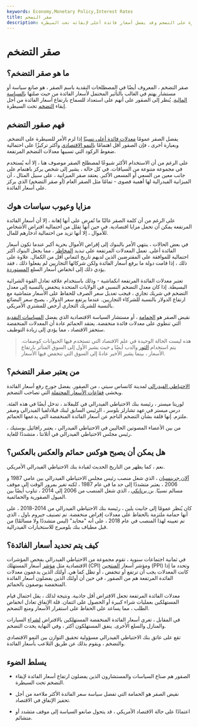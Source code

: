 ```yaml
---
keywords: Economy,Monetary Policy,Interest Rates
title: صقر التضخم
description: صقر التضخم ، في السياسة المالية ، هو صانع السياسة أو المستشار الذي يعطي الأولوية للسيطرة على التضخم وقد يفضل أسعار فائدة أعلى لإبقائه تحت السيطرة.
---
```


# صقر التضخم
## ما هو صقر التضخم؟

صقر التضخم ، المعروف أيضًا في المصطلحات النقدية باسم الصقر ، هو صانع سياسة أو مستشار يهتم في الغالب بالتأثير المحتمل لأسعار الفائدة من حيث صلتها [بالسياسة المالية](/fiscalpolicy). يُنظر إلى الصقور على أنهم على استعداد للسماح بارتفاع أسعار الفائدة من أجل إبقاء [التضخم](/inflation) تحت السيطرة.

## فهم صقور التضخم

يفضل الصقر عمومًا [معدلات فائدة أعلى نسبيًا](/interestrate) إذا لزم الأمر للسيطرة على التضخم. وبعبارة أخرى ، فإن الصقور أقل اهتمامًا [بالنمو الاقتصادي](/economicgrowth) وأكثر تركيزًا على احتمالية ضغوط الركود التي تسببها معدلات التضخم المرتفعة.

على الرغم من أن الاستخدام الأكثر شيوعًا لمصطلح الصقر موصوف هنا ، إلا أنه يُستخدم في مجموعة متنوعة من السياقات. في كل حالة ، يشير إلى شخص يركز باهتمام على جانب معين من السعي أو المسعى الأكبر. يعتقد صقر الميزانية ، على سبيل المثال ، أن الميزانية الفيدرالية لها أهمية قصوى - تمامًا مثل الصقر العام (أو صقر التضخم) الذي يركز على أسعار الفائدة.

## مزايا وعيوب سياسات هوك

على الرغم من أن كلمة الصقر غالبًا ما تُفرض على أنها إهانة ، إلا أن أسعار الفائدة المرتفعة يمكن أن تحمل مزايا اقتصادية. في حين أنها تقلل من احتمالية اقتراض الأشخاص للأموال ، إلا أنها تزيد من احتمالية ادخارهم للمال.

في بعض الحالات ، ينتهي الأمر بالبنوك إلى إقراض الأموال بحرية أكبر عندما تكون أسعار الفائدة أعلى. تعمل المعدلات المرتفعة على تبديد [المخاطر](/risk) ، مما يجعل البنوك أكثر احتمالية للموافقة على المقترضين الذين لديهم تاريخ ائتماني أقل من الكمال. علاوة على ذلك ، إذا قامت دولة ما برفع أسعار الفائدة ولكن شركائها التجاريين لم يفعلوا ذلك ، فقد يؤدي ذلك إلى انخفاض أسعار السلع [المستوردة](/import).

تعتبر معدلات الفائدة المرتفعة انكماشية - وذلك باستخدام علاقة تعادل القوة الشرائية البسيطة. إذا كان معدل التضخم النسبي في الولايات المتحدة ينخفض بالنسبة إلى معدل التضخم في شريك تجاري ، فيجب تعديل سعر الصرف للحفاظ على الأسعار متماشية مع ارتفاع الدولار بالنسبة للشركاء التجاريين. عندما يرتفع سعر الدولار ، يصبح سعر البضائع بالنسبة للشريك التجاري أرخص للمشتري الأمريكي.

نقيض الصقر هو [الحمامة](/dove) ، أو مستشار السياسة الاقتصادية الذي يفضل [السياسات النقدية](/monetarypolicy) التي تنطوي على معدلات فائدة منخفضة. يعتقد الحمائم عادة أن المعدلات المنخفضة ستحفز الاقتصاد ، مما يؤدي إلى زيادة التوظيف.

> هذه ليست الحالة الوحيدة في علم الاقتصاد التي تستخدم فيها الحيوانات كوصفات. يتم استخدام [الثور](/bullmarket) والدب أيضًا [،](/bearmarket) حيث يشير الأول إلى السوق المتأثر بارتفاع الأسعار ، بينما يشير الأخير عادةً إلى السوق التي تنخفض فيها الأسعار.

>

## من يعتبر صقر التضخم؟

[الاحتياطي الفيدرالي](/federalreservebank) لمدينة كانساس سيتي ، من الصقور. يفضل جورج رفع أسعار الفائدة ويخشى [فقاعات الأسعار المحتملة](/bubble) التي تصاحب التضخم.

لوريتا ميستر ، رئيسة بنك الاحتياطي الفيدرالي في كليفلاند ، تدخل أيضًا في هذه الفئة. درس ميستر في عهد تشارلز بلوسر ، الرئيس السابق لبنك فيلادلفيا الفيدرالي وصقر ملتزم. إنها قلقة بشأن التضخم الناجم عن أسعار الفائدة المنخفضة التي يدعمها الحمائم.

من بين الأعضاء المصوتين الحاليين في الاحتياطي الفيدرالي ، يعتبر رافائيل بوستيك ، رئيس مجلس الاحتياطي الفيدرالي في أتلانتا ، متشددًا للغاية.

## هل يمكن أن يصبح هوكس حمائم والعكس بالعكس؟

نعم ، كما يظهر من التاريخ الحديث لقيادة بنك الاحتياطي الفيدرالي الأمريكي.

[آلان جرينسبان](/alangreenspan) ، الذي شغل منصب رئيس مجلس الاحتياطي الفيدرالي بين عامي 1987 و 2006 ، يعتبر متشددًا إلى حد ما في عام 1987 ، لكنه تغير بمرور الوقت إلى موقف مسالم نسبيًا. [بن برنانكي](/benbernanke) ، الذي شغل المنصب من 2006 إلى 2014 ، تناوب أيضًا بين الميول الصقورية والحمائمية.

كان يُنظر عمومًا إلى جانيت يلين ، رئيسة بنك الاحتياطي الفيدرالي من 2014-2018 ، على أنها حمامة ملتزمة بالحفاظ على معدلات إقراض منخفضة. تم تصنيف جيروم باول ، الذي تم تعيينه لهذا المنصب في عام 2018 ، على أنه "محايد" (ليس متشددًا ولا مسالمًا) من قبل مطياف بنك بلومبرج للاستخبارات الفيدرالية.

## كيف يتم تحديد أسعار الفائدة؟

في ثمانية اجتماعات سنوية ، تقوم مجموعة من الاحتياطي الفيدرالي بفحص المؤشرات الاقتصادية مثل [مؤشر](/consumerpriceindex) أسعار المستهلك (CPI) ومؤشر أسعار [المنتجين](/ppi) (PPI) وتحدد ما إذا كانت المعدلات يجب أن ترتفع أو تنخفض ، أو تظل كما هي. أولئك الذين يدعمون معدلات الفائدة المرتفعة هم من الصقور ، في حين أن أولئك الذين يفضلون أسعار الفائدة المنخفضة يوصفون بالحمائم.

معدلات الفائدة المرتفعة تجعل الاقتراض أقل جاذبية. ونتيجة لذلك ، يقل احتمال قيام المستهلكين بعمليات شراء كبيرة أو الحصول على ائتمان. قلة الإنفاق تعادل انخفاض الطلب ، مما يساعد على الحفاظ على استقرار الأسعار ومنع التضخم.

في المقابل ، تغري أسعار الفائدة المنخفضة المستهلكين بالاقتراض [لشراء](/loan) السيارات والمنازل والسلع الأخرى. ينفق المستهلكون أكثر ، وفي النهاية يحدث التضخم.

تقع على عاتق بنك الاحتياطي الفيدرالي مسؤولية تحقيق التوازن بين النمو الاقتصادي والتضخم ، ويقوم بذلك عن طريق التلاعب بأسعار الفائدة.

## يسلط الضوء

- الصقور هم صناع السياسات والمستشارون الذين يفضلون ارتفاع أسعار الفائدة لإبقاء التضخم تحت السيطرة.

- نقيض الصقر هو الحمامة التي تفضل سياسة سعر الفائدة الأكثر ملاءمة من أجل تحفيز الإنفاق في الاقتصاد.

- اعتمادًا على حالة الاقتصاد الأمريكي ، قد يتحول صانعو السياسة إلى موقف متشدد أو متشائم.

